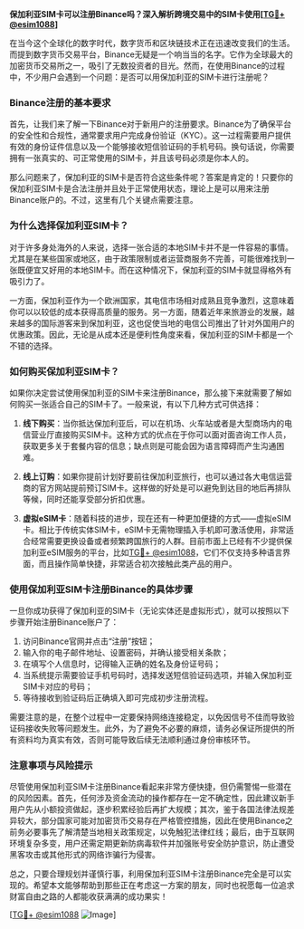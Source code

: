 **保加利亚SIM卡可以注册Binance吗？深入解析跨境交易中的SIM卡使用[[TG💪+ @esim1088](https://t.me/s/esim1088)]**

在当今这个全球化的数字时代，数字货币和区块链技术正在迅速改变我们的生活。而提到数字货币交易平台，Binance无疑是一个响当当的名字。它作为全球最大的加密货币交易所之一，吸引了无数投资者的目光。然而，在使用Binance的过程中，不少用户会遇到一个问题：是否可以用保加利亚的SIM卡进行注册呢？

### Binance注册的基本要求

首先，让我们来了解一下Binance对于新用户的注册要求。Binance为了确保平台的安全性和合规性，通常要求用户完成身份验证（KYC）。这一过程需要用户提供有效的身份证件信息以及一个能够接收短信验证码的手机号码。换句话说，你需要拥有一张真实的、可正常使用的SIM卡，并且该号码必须是你本人的。

那么问题来了，保加利亚的SIM卡是否符合这些条件呢？答案是肯定的！只要你的保加利亚SIM卡是合法注册并且处于正常使用状态，理论上是可以用来注册Binance账户的。不过，这里有几个关键点需要注意。

### 为什么选择保加利亚SIM卡？

对于许多身处海外的人来说，选择一张合适的本地SIM卡并不是一件容易的事情。尤其是在某些国家或地区，由于政策限制或者运营商服务不完善，可能很难找到一张既便宜又好用的本地SIM卡。而在这种情况下，保加利亚的SIM卡就显得格外有吸引力了。

一方面，保加利亚作为一个欧洲国家，其电信市场相对成熟且竞争激烈，这意味着你可以以较低的成本获得高质量的服务。另一方面，随着近年来旅游业的发展，越来越多的国际游客来到保加利亚，这也促使当地的电信公司推出了针对外国用户的优惠政策。因此，无论是从成本还是便利性角度来看，保加利亚的SIM卡都是一个不错的选择。

### 如何购买保加利亚SIM卡？

如果你决定尝试使用保加利亚的SIM卡来注册Binance，那么接下来就需要了解如何购买一张适合自己的SIM卡了。一般来说，有以下几种方式可供选择：

1. **线下购买**：当你抵达保加利亚后，可以在机场、火车站或者是大型商场内的电信营业厅直接购买SIM卡。这种方式的优点在于你可以面对面咨询工作人员，获取更多关于套餐内容的信息；缺点则是可能会因为语言障碍而产生沟通困难。

2. **线上订购**：如果你提前计划好要前往保加利亚旅行，也可以通过各大电信运营商的官方网站提前预订SIM卡。这样做的好处是可以避免到达目的地后再排队等候，同时还能享受部分折扣优惠。

3. **虚拟eSIM卡**：随着科技的进步，现在还有一种更加便捷的方式——虚拟eSIM卡。相比于传统实体SIM卡，eSIM卡无需物理插入手机即可激活使用，非常适合经常需要更换设备或者频繁跨国旅行的人群。目前市面上已经有不少提供保加利亚eSIM服务的平台，比如[TG💪+ @esim1088](https://t.me/s/esim1088)，它们不仅支持多种语言界面，而且操作简单快捷，非常适合初次接触此类产品的用户。

### 使用保加利亚SIM卡注册Binance的具体步骤

一旦你成功获得了保加利亚的SIM卡（无论实体还是虚拟形式），就可以按照以下步骤开始注册Binance账户了：

1. 访问Binance官网并点击“注册”按钮；
2. 输入你的电子邮件地址、设置密码，并确认接受相关条款；
3. 在填写个人信息时，记得输入正确的姓名及身份证号码；
4. 当系统提示需要验证手机号码时，选择发送短信验证码选项，并输入保加利亚SIM卡对应的号码；
5. 等待接收到验证码后正确填入即可完成初步注册流程。

需要注意的是，在整个过程中一定要保持网络连接稳定，以免因信号不佳而导致验证码接收失败等问题发生。此外，为了避免不必要的麻烦，请务必保证所提供的所有资料均为真实有效，否则可能导致后续无法顺利通过身份审核环节。

### 注意事项与风险提示

尽管使用保加利亚SIM卡注册Binance看起来非常方便快捷，但仍需警惕一些潜在的风险因素。首先，任何涉及资金流动的操作都存在一定不确定性，因此建议新手用户先从小额投资做起，逐步积累经验后再扩大规模；其次，鉴于各国法律法规差异较大，部分国家可能对加密货币交易存在严格管控措施，因此在使用Binance之前务必要事先了解清楚当地相关政策规定，以免触犯法律红线；最后，由于互联网环境复杂多变，用户还需定期更新防病毒软件并加强账号安全防护意识，防止遭受黑客攻击或其他形式的网络诈骗行为侵害。

总之，只要合理规划并谨慎行事，利用保加利亚SIM卡注册Binance完全是可以实现的。希望本文能够帮助到那些正在考虑这一方案的朋友，同时也祝愿每一位追求财富自由之路的人都能收获满满的成功果实！

[[TG💪+ @esim1088](https://t.me/s/esim1088) ![Image](https://i.postimg.cc/4NQfJmqS/Snipaste-2025-05-13-00-14-12.png)]